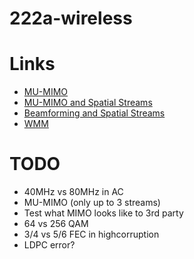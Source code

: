 # 222a-wireless


# Links
* [MU-MIMO](http://en.wikipedia.org/wiki/Multi-user_MIMO)
* [MU-MIMO and Spatial Streams](http://arstechnica.com/information-technology/2014/05/wi-fi-networks-are-wasting-a-gigabit-but-multi-user-beamforming-will-save-the-day/)
* [Beamforming and Spatial Streams](http://blog.airtightnetworks.com/bang-for-the-buck-with-explicit-beam-forming-in-802-11ac/)
* [WMM](http://en.wikipedia.org/wiki/Wireless_Multimedia_Extensions)

# TODO
* 40MHz vs 80MHz in AC
* MU-MIMO (only up to 3 streams)
* Test what MIMO looks like to 3rd party
* 64 vs 256 QAM
* 3/4 vs 5/6 FEC in highcorruption
* LDPC error?
